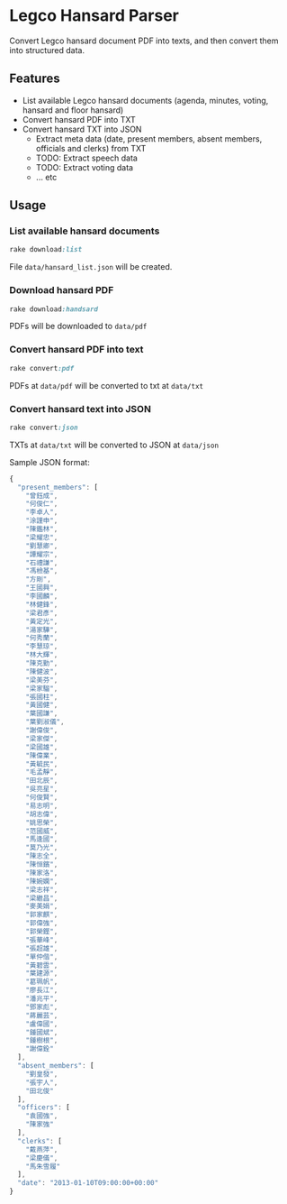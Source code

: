 # Legco Hansard Parser

Convert Legco hansard document PDF into texts, and then convert them into structured data.

## Features

- List available Legco hansard documents (agenda, minutes, voting, hansard and floor hansard)
- Convert hansard PDF into TXT
- Convert hansard TXT into JSON
  - Extract meta data (date, present members, absent members, officials and clerks) from TXT
  - TODO: Extract speech data
  - TODO: Extract voting data
  - ... etc

## Usage

### List available hansard documents

```ruby
rake download:list
```

File ``data/hansard_list.json`` will be created.

### Download hansard PDF

```ruby
rake download:handsard
```

PDFs will be downloaded to ``data/pdf``

### Convert hansard PDF into text

```ruby
rake convert:pdf
```

PDFs at ``data/pdf`` will be converted to txt at ``data/txt``

### Convert hansard text into JSON

```ruby
rake convert:json
```

TXTs at ``data/txt`` will be converted to JSON at ``data/json``

Sample JSON format:

```javascript
{
  "present_members": [
    "曾鈺成",
    "何俊仁",
    "李卓人",
    "涂謹申",
    "陳鑑林",
    "梁耀忠",
    "劉慧卿",
    "譚耀宗",
    "石禮謙",
    "馮檢基",
    "方剛",
    "王國興",
    "李國麟",
    "林健鋒",
    "梁君彥",
    "黃定光",
    "湯家驊",
    "何秀蘭",
    "李慧琼",
    "林大輝",
    "陳克勤",
    "陳健波",
    "梁美芬",
    "梁家騮",
    "張國柱",
    "黃國健",
    "葉國謙",
    "葉劉淑儀",
    "謝偉俊",
    "梁家傑",
    "梁國雄",
    "陳偉業",
    "黃毓民",
    "毛孟靜",
    "田北辰",
    "吳亮星",
    "何俊賢",
    "易志明",
    "胡志偉",
    "姚思榮",
    "范國威",
    "馬逢國",
    "莫乃光",
    "陳志全",
    "陳恒鑌",
    "陳家洛",
    "陳婉嫻",
    "梁志祥",
    "梁繼昌",
    "麥美娟",
    "郭家麒",
    "郭偉強",
    "郭榮鏗",
    "張華峰",
    "張超雄",
    "單仲偕",
    "黃碧雲",
    "葉建源",
    "葛珮帆",
    "廖長江",
    "潘兆平",
    "鄧家彪",
    "蔣麗芸",
    "盧偉國",
    "鍾國斌",
    "鍾樹根",
    "謝偉銓"
  ],
  "absent_members": [
    "劉皇發",
    "張宇人",
    "田北俊"
  ],
  "officers": [
    "袁國強",
    "陳家強"
  ],
  "clerks": [
    "戴燕萍",
    "梁慶儀",
    "馬朱雪履"
  ],
  "date": "2013-01-10T09:00:00+00:00"
}
```